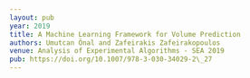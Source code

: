 ```yaml
---
layout: pub
year: 2019
title: A Machine Learning Framework for Volume Prediction
authors: Umutcan Önal and Zafeirakis Zafeirakopoulos
venue: Analysis of Experimental Algorithms - SEA 2019
pub: https://doi.org/10.1007/978-3-030-34029-2\_27
---
```


